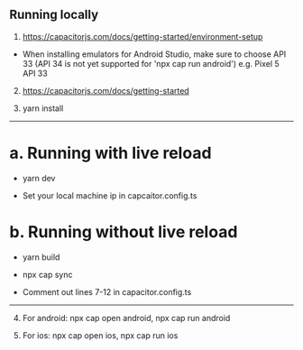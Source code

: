 ## Running locally

1. https://capacitorjs.com/docs/getting-started/environment-setup
- When installing emulators for Android Studio, make sure to choose API 33 (API 34 is not yet supported for 'npx cap run android') e.g. Pixel 5 API 33

2. https://capacitorjs.com/docs/getting-started

3. yarn install

-----

# a. Running with live reload 

- yarn dev

- Set your local machine ip in capcaitor.config.ts

# b. Running without live reload 

- yarn build 

- npx cap sync 

- Comment out lines 7-12 in capacitor.config.ts

-----

4. For android: npx cap open android, npx cap run android

5. For ios: npx cap open ios, npx cap run ios